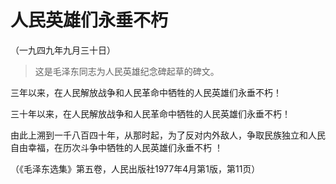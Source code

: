 #  人民英雄们永垂不朽  
（一九四九年九月三十日）

> 这是毛泽东同志为人民英雄纪念碑起草的碑文。

三年以来，在人民解放战争和人民革命中牺牲的人民英雄们永垂不朽！

三十年以来，在人民解放战争和人民革命中牺牲的人民英雄们永垂不朽！

由此上溯到一千八百四十年，从那时起，为了反对内外敌人，争取民族独立和人民自由幸福，在历次斗争中牺牲的人民英雄们永垂不朽 ！

（《毛泽东选集》第五卷，人民出版社1977年4月第1版，第11页）

  

